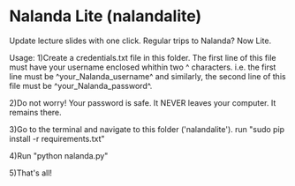 # Nalanda Lite (nalandalite)
Update lecture slides with one click.
Regular trips to Nalanda? Now Lite.

Usage:
1)Create a credentials.txt file in this folder. The first line of this file must have your username enclosed whithin two ^ characters. i.e. the first line must be ^your_Nalanda_username^ and similarly, the second line of this file must be ^your_Nalanda_password^.

2)Do not worry! Your password is safe. It NEVER leaves your computer. It remains there.

3)Go to the terminal and navigate to this folder ('nalandalite'). run "sudo pip install -r requirements.txt"

4)Run "python nalanda.py"

5)That's all!
